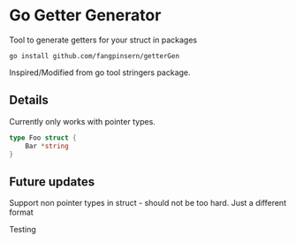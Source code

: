 # Go Getter Generator

Tool to generate getters for your struct in packages

```
go install github.com/fangpinsern/getterGen
```

Inspired/Modified from go tool stringers package.

## Details

Currently only works with pointer types.

```go
type Foo struct {
    Bar *string
}
```

## Future updates

Support non pointer types in struct - should not be too hard. Just a different format

Testing
